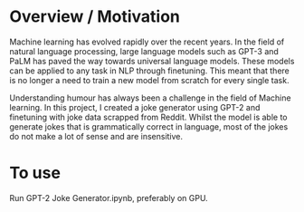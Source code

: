 # Overview / Motivation

Machine learning has evolved rapidly over the recent years. In the field of natural language processing, large language models such as GPT-3 and PaLM has paved the way towards universal language models. These models can be applied to any task in NLP through finetuning. This meant that there is no longer a need to train a new model from scratch for every single task.

Understanding humour has always been a challenge in the field of Machine learning. In this project, I created a joke generator using GPT-2 and finetuning with joke data scrapped from Reddit. Whilst the model is able to generate jokes that is grammatically correct in language, most of the jokes do not make a lot of sense and are insensitive.

# To use

Run GPT-2 Joke Generator.ipynb, preferably on GPU. 
